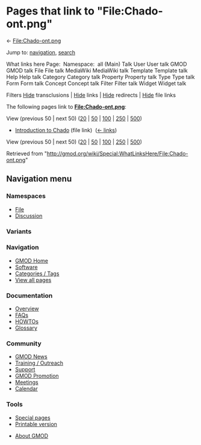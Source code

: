 <div id="mw-page-base" class="noprint">

</div>

<div id="mw-head-base" class="noprint">

</div>

<div id="content" class="mw-body" role="main">

<span id="top"></span>

<div id="mw-js-message" style="display:none;">

</div>



# <span dir="auto">Pages that link to "File:Chado-ont.png"</span>

<div id="bodyContent">

<div id="contentSub">

← [File:Chado-ont.png](/wiki/File:Chado-ont.png "File:Chado-ont.png")

</div>

<div id="jump-to-nav" class="mw-jump">

Jump to: [navigation](#mw-navigation), [search](#p-search)

</div>

<div id="mw-content-text">

What links here Page:  Namespace:  all (Main) Talk User User talk GMOD
GMOD talk File File talk MediaWiki MediaWiki talk Template Template talk
Help Help talk Category Category talk Property Property talk Type Type
talk Form Form talk Concept Concept talk Filter Filter talk Widget
Widget talk

Filters
[Hide](/mediawiki/index.php?title=Special:WhatLinksHere/File:Chado-ont.png&hidetrans=1 "Special:WhatLinksHere/File:Chado-ont.png")
transclusions \|
[Hide](/mediawiki/index.php?title=Special:WhatLinksHere/File:Chado-ont.png&hidelinks=1 "Special:WhatLinksHere/File:Chado-ont.png")
links \|
[Hide](/mediawiki/index.php?title=Special:WhatLinksHere/File:Chado-ont.png&hideredirs=1 "Special:WhatLinksHere/File:Chado-ont.png")
redirects \|
[Hide](/mediawiki/index.php?title=Special:WhatLinksHere/File:Chado-ont.png&hideimages=1 "Special:WhatLinksHere/File:Chado-ont.png")
file links

The following pages link to
**[File:Chado-ont.png](/wiki/File:Chado-ont.png "File:Chado-ont.png")**:

View (previous 50 \| next 50)
([20](/mediawiki/index.php?title=Special:WhatLinksHere/File:Chado-ont.png&limit=20 "Special:WhatLinksHere/File:Chado-ont.png")
\|
[50](/mediawiki/index.php?title=Special:WhatLinksHere/File:Chado-ont.png&limit=50 "Special:WhatLinksHere/File:Chado-ont.png")
\|
[100](/mediawiki/index.php?title=Special:WhatLinksHere/File:Chado-ont.png&limit=100 "Special:WhatLinksHere/File:Chado-ont.png")
\|
[250](/mediawiki/index.php?title=Special:WhatLinksHere/File:Chado-ont.png&limit=250 "Special:WhatLinksHere/File:Chado-ont.png")
\|
[500](/mediawiki/index.php?title=Special:WhatLinksHere/File:Chado-ont.png&limit=500 "Special:WhatLinksHere/File:Chado-ont.png"))

- [Introduction to
  Chado](/wiki/Introduction_to_Chado "Introduction to Chado") (file
  link) ‎ <span class="mw-whatlinkshere-tools">([←
  links](/mediawiki/index.php?title=Special:WhatLinksHere&target=Introduction+to+Chado "Special:WhatLinksHere"))</span>

View (previous 50 \| next 50)
([20](/mediawiki/index.php?title=Special:WhatLinksHere/File:Chado-ont.png&limit=20 "Special:WhatLinksHere/File:Chado-ont.png")
\|
[50](/mediawiki/index.php?title=Special:WhatLinksHere/File:Chado-ont.png&limit=50 "Special:WhatLinksHere/File:Chado-ont.png")
\|
[100](/mediawiki/index.php?title=Special:WhatLinksHere/File:Chado-ont.png&limit=100 "Special:WhatLinksHere/File:Chado-ont.png")
\|
[250](/mediawiki/index.php?title=Special:WhatLinksHere/File:Chado-ont.png&limit=250 "Special:WhatLinksHere/File:Chado-ont.png")
\|
[500](/mediawiki/index.php?title=Special:WhatLinksHere/File:Chado-ont.png&limit=500 "Special:WhatLinksHere/File:Chado-ont.png"))

</div>

<div class="printfooter">

Retrieved from
"<http://gmod.org/wiki/Special:WhatLinksHere/File:Chado-ont.png>"

</div>

<div id="catlinks" class="catlinks catlinks-allhidden">

</div>

<div class="visualClear">

</div>

</div>

</div>

<div id="mw-navigation">

## Navigation menu

<div id="mw-head">



<div id="left-navigation">

<div id="p-namespaces" class="vectorTabs" role="navigation"
aria-labelledby="p-namespaces-label">

### Namespaces

- <span id="ca-nstab-image"><a href="/wiki/File:Chado-ont.png" accesskey="c"
  title="View the file page [c]">File</a></span>
- <span id="ca-talk"><a
  href="/mediawiki/index.php?title=File_talk:Chado-ont.png&amp;action=edit&amp;redlink=1"
  accesskey="t"
  title="Discussion about the content page [t]">Discussion</a></span>

</div>

<div id="p-variants" class="vectorMenu emptyPortlet" role="navigation"
aria-labelledby="p-variants-label">

### 

### Variants[](#)

<div class="menu">

</div>

</div>

</div>





</div>

</div>

</div>

<div id="mw-panel">

<div id="p-logo" role="banner">

<a href="/wiki/Main_Page"
style="background-image: url(http://gmod.org/images/GMOD-cogs.png);"
title="Visit the main page"></a>

</div>

<div id="p-Navigation" class="portal" role="navigation"
aria-labelledby="p-Navigation-label">

### Navigation

<div class="body">

- <span id="n-GMOD-Home">[GMOD Home](/wiki/Main_Page)</span>
- <span id="n-Software">[Software](/wiki/GMOD_Components)</span>
- <span id="n-Categories-.2F-Tags">[Categories /
  Tags](/wiki/Categories)</span>
- <span id="n-View-all-pages">[View all
  pages](/wiki/Special:AllPages)</span>

</div>

</div>

<div id="p-Documentation" class="portal" role="navigation"
aria-labelledby="p-Documentation-label">

### Documentation

<div class="body">

- <span id="n-Overview">[Overview](/wiki/Overview)</span>
- <span id="n-FAQs">[FAQs](/wiki/Category:FAQ)</span>
- <span id="n-HOWTOs">[HOWTOs](/wiki/Category:HOWTO)</span>
- <span id="n-Glossary">[Glossary](/wiki/Glossary)</span>

</div>

</div>

<div id="p-Community" class="portal" role="navigation"
aria-labelledby="p-Community-label">

### Community

<div class="body">

- <span id="n-GMOD-News">[GMOD News](/wiki/GMOD_News)</span>
- <span id="n-Training-.2F-Outreach">[Training /
  Outreach](/wiki/Training_and_Outreach)</span>
- <span id="n-Support">[Support](/wiki/Support)</span>
- <span id="n-GMOD-Promotion">[GMOD
  Promotion](/wiki/GMOD_Promotion)</span>
- <span id="n-Meetings">[Meetings](/wiki/Meetings)</span>
- <span id="n-Calendar">[Calendar](/wiki/Calendar)</span>

</div>

</div>

<div id="p-tb" class="portal" role="navigation"
aria-labelledby="p-tb-label">

### Tools

<div class="body">

- <span id="t-specialpages"><a href="/wiki/Special:SpecialPages" accesskey="q"
  title="A list of all special pages [q]">Special pages</a></span>
- <span id="t-print"><a
  href="/mediawiki/index.php?title=Special:WhatLinksHere/File:Chado-ont.png&amp;printable=yes"
  rel="alternate" accesskey="p"
  title="Printable version of this page [p]">Printable version</a></span>

</div>

</div>

</div>

</div>

<div id="footer" role="contentinfo">

- <span id="footer-places-about">[About
  GMOD](/wiki/GMOD:About "GMOD:About")</span>

<!-- -->






</div>
